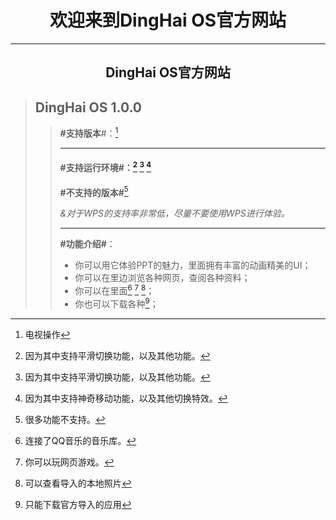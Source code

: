 # <center>欢迎来到DingHai OS官方网站</center>

-------------------------------------

## <center>DingHai OS官方网站</center>

> ## DingHai OS 1.0.0
>
> > **#支持版本**#：[^TV]
> >
> > [^TV]: 电视操作
> >
> > --------------------------------------
> >
> > #### **#支持运行环境#**：[^Microsoft office 365] [^Microsoft office 2019] [^Apple Keynote iPhone or iPad]
> >
> > **#不支持的版本#**[^ All WPS]
> >
> > *&对于WPS的支持率非常低，尽量不要使用WPS进行体验。*
> >
> > ------------------
> >
> > **#功能介绍#**：
> >
> > * 你可以用它体验PPT的魅力，里面拥有丰富的动画精美的UI；
> > * 你可以在里边浏览各种网页，查阅各种资料；
> > * 你可以在里面[^听音乐] [^玩游戏] [^查看照片，视频]；
> > * 你也可以下载各种[^应用]；

[^Microsoft office 365]: 因为其中支持平滑切换功能，以及其他功能。
[^Microsoft office 2019]: 因为其中支持平滑切换功能，以及其他功能。
[^Apple Keynote iPhone or iPad]: 因为其中支持神奇移动功能，以及其他切换特效。
[^All WPS]: 很多功能不支持。
[^听音乐]: 连接了QQ音乐的音乐库。
[^玩游戏]: 你可以玩网页游戏。
[^查看照片，视频]: 可以查看导入的本地照片
[^应用]: 只能下载官方导入的应用
